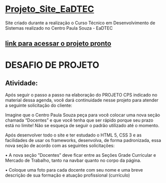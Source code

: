 # [Projeto_Site_EaDTEC](https://geovaneramirez.github.io/Projeto_Site_EaDTEC/)
Site criado durante a realização o Curso Técnico em Desenvolvimento de Sistemas realizado no Centro Paula Souza - EaDTEC

## [link para acessar o projeto pronto](https://geovaneramirez.github.io/Projeto_Site_EaDTEC/)



# DESAFIO DE PROJETO

## Atividade:

Após seguir o passo a passo na elaboração do PROJETO CPS indicado no material dessa agenda, você dará continuidade nesse projeto para atender a seguinte solicitação do cliente:

Imagine que o Centro Paula Souza peça para você colocar uma nova seção chamada “Docentes” e que você tenha que ser rápido porque seu prazo está no limite! Não se esqueça de seguir o padrão utilizado até o momento.

Após desenvolver todo o site e ter estudado o HTML 5, CSS 3 e as facilidades de usar os frameworks, desenvolva, de forma padronizada, essa nova seção de acordo com as seguintes solicitações:

• A nova seção ”Docentes” deve ficar entre as Seções Grade Curricular e Mercado de Trabalho, tanto na navbar quanto no corpo da página.

• Coloque uma foto para cada docente com seu nome e uma breve descrição de sua formação e atuação profissional (currículo)